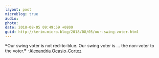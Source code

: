 ```yaml
---
layout: post
microblog: true
audio: 
photo: 
date: 2018-08-05 09:49:59 +0800
guid: http://kerim.micro.blog/2018/08/05/our-swing-voter.html
---
```

 ❝Our swing voter is not red-to-blue. Our swing voter is … the non-voter to the voter.❞  -[Alexandria Ocasio-Cortez](https://edition.cnn.com/2018/08/02/politics/ocasio-cortez-michigan-abdul-el-sayed-whitmer/index.html)
